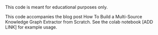 This code is meant for educational purposes only. 

This code accompanies the blog post How To Build a Multi-Source Knowledge Graph Extractor from Scratch. See the colab notebook [ADD LINK] for example usage.
